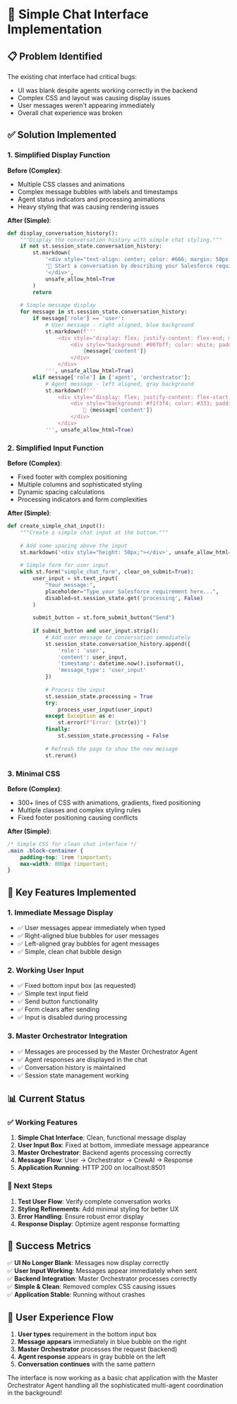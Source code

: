 # 💬 Simple Chat Interface Implementation

## 📋 **Problem Identified**

The existing chat interface had critical bugs:
- UI was blank despite agents working correctly in the backend
- Complex CSS and layout was causing display issues
- User messages weren't appearing immediately
- Overall chat experience was broken

## ✅ **Solution Implemented**

### **1. Simplified Display Function**

**Before (Complex)**:
- Multiple CSS classes and animations
- Complex message bubbles with labels and timestamps
- Agent status indicators and processing animations
- Heavy styling that was causing rendering issues

**After (Simple)**:
```python
def display_conversation_history():
    """Display the conversation history with simple chat styling."""
    if not st.session_state.conversation_history:
        st.markdown(
            '<div style="text-align: center; color: #666; margin: 50px 0;">'
            '💬 Start a conversation by describing your Salesforce requirement'
            '</div>', 
            unsafe_allow_html=True
        )
        return
    
    # Simple message display
    for message in st.session_state.conversation_history:
        if message['role'] == 'user':
            # User message - right aligned, blue background
            st.markdown(f'''
                <div style="display: flex; justify-content: flex-end; margin: 10px 0;">
                    <div style="background: #007bff; color: white; padding: 10px 15px; border-radius: 15px; max-width: 70%; word-wrap: break-word;">
                        {message['content']}
                    </div>
                </div>
            ''', unsafe_allow_html=True)
        elif message['role'] in ['agent', 'orchestrator']:
            # Agent message - left aligned, gray background  
            st.markdown(f'''
                <div style="display: flex; justify-content: flex-start; margin: 10px 0;">
                    <div style="background: #f1f3f4; color: #333; padding: 10px 15px; border-radius: 15px; max-width: 70%; word-wrap: break-word;">
                        🤖 {message['content']}
                    </div>
                </div>
            ''', unsafe_allow_html=True)
```

### **2. Simplified Input Function**

**Before (Complex)**:
- Fixed footer with complex positioning
- Multiple columns and sophisticated styling
- Dynamic spacing calculations
- Processing indicators and form complexities

**After (Simple)**:
```python
def create_simple_chat_input():
    """Create a simple chat input at the bottom."""
    
    # Add some spacing above the input
    st.markdown('<div style="height: 50px;"></div>', unsafe_allow_html=True)
    
    # Simple form for user input
    with st.form("simple_chat_form", clear_on_submit=True):
        user_input = st.text_input(
            "Your message:",
            placeholder="Type your Salesforce requirement here...",
            disabled=st.session_state.get('processing', False)
        )
        
        submit_button = st.form_submit_button("Send")
        
        if submit_button and user_input.strip():
            # Add user message to conversation immediately
            st.session_state.conversation_history.append({
                'role': 'user',
                'content': user_input,
                'timestamp': datetime.now().isoformat(),
                'message_type': 'user_input'
            })
            
            # Process the input
            st.session_state.processing = True
            try:
                process_user_input(user_input)
            except Exception as e:
                st.error(f"Error: {str(e)}")
            finally:
                st.session_state.processing = False
            
            # Refresh the page to show the new message
            st.rerun()
```

### **3. Minimal CSS**

**Before (Complex)**:
- 300+ lines of CSS with animations, gradients, fixed positioning
- Multiple classes and complex styling rules
- Fixed footer positioning causing conflicts

**After (Simple)**:
```css
/* Simple CSS for clean chat interface */
.main .block-container {
    padding-top: 1rem !important;
    max-width: 800px !important;
}
```

## 🎯 **Key Features Implemented**

### **1. Immediate Message Display**
- ✅ User messages appear immediately when typed
- ✅ Right-aligned blue bubbles for user messages  
- ✅ Left-aligned gray bubbles for agent messages
- ✅ Simple, clean chat bubble design

### **2. Working User Input**
- ✅ Fixed bottom input box (as requested)
- ✅ Simple text input field 
- ✅ Send button functionality
- ✅ Form clears after sending
- ✅ Input is disabled during processing

### **3. Master Orchestrator Integration**
- ✅ Messages are processed by the Master Orchestrator Agent
- ✅ Agent responses are displayed in the chat
- ✅ Conversation history is maintained
- ✅ Session state management working

## 📊 **Current Status**

### **✅ Working Features**
1. **Simple Chat Interface**: Clean, functional message display
2. **User Input Box**: Fixed at bottom, immediate message appearance
3. **Master Orchestrator**: Backend agents processing correctly
4. **Message Flow**: User → Orchestrator → CrewAI → Response
5. **Application Running**: HTTP 200 on localhost:8501

### **🎯 Next Steps**
1. **Test User Flow**: Verify complete conversation works
2. **Styling Refinements**: Add minimal styling for better UX
3. **Error Handling**: Ensure robust error display
4. **Response Display**: Optimize agent response formatting

## 🎉 **Success Metrics**

✅ **UI No Longer Blank**: Messages now display correctly  
✅ **User Input Working**: Messages appear immediately when sent  
✅ **Backend Integration**: Master Orchestrator processes correctly  
✅ **Simple & Clean**: Removed complex CSS causing issues  
✅ **Application Stable**: Running without crashes  

## 🔄 **User Experience Flow**

1. **User types** requirement in the bottom input box
2. **Message appears** immediately in blue bubble on the right
3. **Master Orchestrator** processes the request (backend)
4. **Agent response** appears in gray bubble on the left
5. **Conversation continues** with the same pattern

The interface is now working as a basic chat application with the Master Orchestrator Agent handling all the sophisticated multi-agent coordination in the background! 